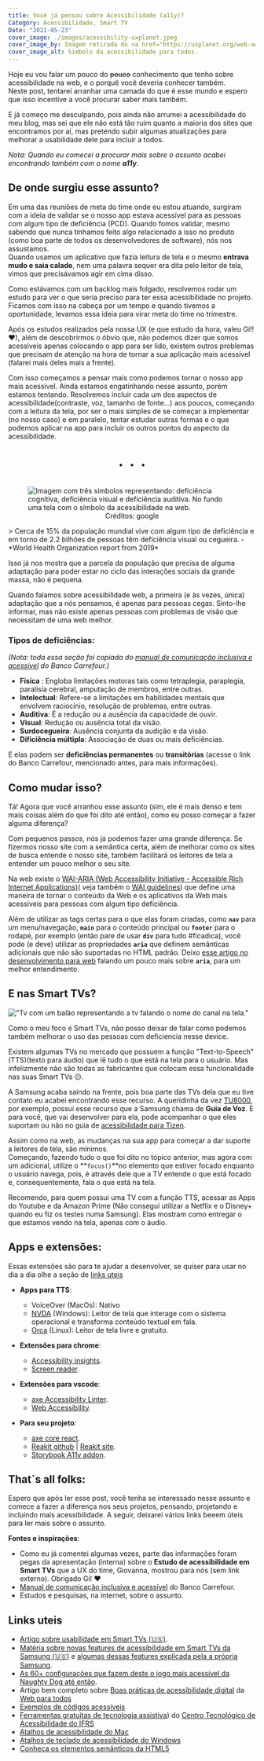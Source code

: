 ```yaml
---
title: Você já pensou sobre Acessibilidade (a11y)?
Category: Acessibilidade, Smart TV
Date: "2021-05-23"
cover_image: ./images/acessibility-uxplanet.jpeg
cover_image_by: Imagem retirada do <a href="https://uxplanet.org/web-accessibility-explained-c2408636eee0" alt="Simbolo da acessibilidade para todos.">UX Planet</a>
cover_image_alt: Simbolo da acessibilidade para todos.
---
```


Hoje eu vou falar um pouco do <strike>pouco</strike> conhecimento que tenho sobre acessibilidade na web, e o porquê você deveria conhecer também.<br/>
Neste post, tentarei arranhar uma camada do que é esse mundo e espero que isso incentive a você procurar saber mais também.
<!-- PELICAN_END_SUMMARY -->

E já começo me desculpando, pois ainda não arrumei a acessibilidade do meu blog, mas sei que ele não está tão ruim quanto a maioria dos sites que encontramos por ai, mas pretendo subir algumas atualizações para melhorar a usabilidade dele para incluir a todos.

*Nota: Quando eu comecei a procurar mais sobre o assunto acabei encontrando também com o nome __a11y__*.

## De onde surgiu esse assunto?

Em uma das reuniões de meta do time onde eu estou atuando, surgiram com a ideia de validar se o nosso app estava acessível para as pessoas com algum tipo de deficiência (PCD). Quando fomos validar, mesmo sabendo que nunca tínhamos feito algo relacionado a isso no produto (como boa parte de todos os desenvolvedores de software), nós nos assustamos. <br/>
Quando usamos um aplicativo que fazia leitura de tela e o mesmo **entrava mudo e saia calado**, nem uma palavra sequer era dita pelo leitor de tela, vimos que precisávamos agir em cima disso.

Como estávamos com um backlog mais folgado, resolvemos rodar um estudo para ver o que seria preciso para ter essa acessibilidade no projeto. Ficamos com isso na cabeça por um tempo e quando tivemos a oportunidade, levamos essa ideia para virar meta do time no trimestre.

Após os estudos realizados pela nossa UX (e que estudo da hora, valeu Gi!! ❤), além de descobrirmos o óbvio que, não podemos dizer que somos acessíveis apenas colocando o app para ser lido, existem outros problemas que precisam de atenção na hora de tornar a sua aplicação mais acessível (falarei mais deles mais a frente).

Com isso começamos a pensar mais como podemos tornar o nosso app mais acessível. Ainda estamos engatinhando nesse assunto, porém estamos tentando. Resolvemos incluir cada um dos aspectos de acessibilidade(contraste, voz, tamanho de fonte...) aos poucos, começando com a leitura da tela, por ser o mais simples de se começar a implementar (no nosso caso) e em paralelo, tentar estudar outras formas e o que podemos aplicar na app para incluir os outros pontos do aspecto da acessibilidade.

<center style="font-size: 40px">. . .</center><br/>

<figure>
    <img src="./images/voce-ja-pensou-sobre-acessibilidade-a11y/606090-637491159569845272-16x9.jpg" alt="Imagem com três simbolos representando: deficiência cognitiva, deficiência visual e deficiência auditiva. No fundo uma tela com o símbolo da acessibilidade na web.">
    <center><figcaption>Créditos: google</figcaption></center>
</figure>
> Cerca de 15% da população mundial vive com algum tipo de deficiência e em torno de 2.2 bilhões de pessoas têm deficiência visual ou cegueira. - *World Health Organization report from 2019*

Isso já nos mostra que a parcela da população que precisa de alguma adaptação para poder estar no ciclo das interações sociais da grande massa, não é pequena.

Quando falamos sobre acessibilidade web, a primeira (e às vezes, única) adaptação que a nós pensamos, é apenas para pessoas cegas. Sinto-lhe informar, mas não existe apenas pessoas com problemas  de visão que necessitam de uma web melhor.

### Tipos de deficiências:

_(Nota: toda essa seção foi copiada do [manual de comunicação inclusiva e acessível](https://zeroheight.com/5719ee47f/p/914194-tipos-de-deficincias) do Banco Carrefour.)_

- **Física** : Engloba limitações motoras tais como tetraplegia, paraplegia, paralisia cerebral, amputação de membros, entre outras.
- **Intelectual**: Refere-se a limitações em habilidades mentais que envolvem raciocínio, resolução de problemas, entre outras.
- **Auditiva**: É a redução ou a ausência da capacidade de ouvir.
- **Visual**: Redução ou ausência total da visão.
- **Surdocegueira**: Ausência conjunta da audição e da visão.
- **Dificiência múltipla**: Associação de duas ou mais deficiências.

E elas podem ser **deficiências permanentes** ou **transitórias** (acesse o link do Banco Carrefour, mencionado antes, para mais informações).

## Como mudar isso?

Tá! Agora que você arranhou esse assunto (sim, ele é mais denso e tem mais coisas além do que foi dito até então), como eu posso começar a fazer alguma diferença?

Com pequenos passos, nós já podemos fazer uma grande diferença. Se fizermos nosso site com a semântica certa, além de melhorar como os sites de busca entende o nosso site, também facilitará os leitores de tela a entender um pouco melhor o seu site.

Na web existe o [WAI-ARIA (Web Accessibility Initiative - Accessible Rich Internet Applications)](https://www.w3.org/TR/wai-aria-1.1/)( veja também o [WAI guidelines](https://www.w3.org/WAI/standards-guidelines/aria/)) que define uma maneira de tornar o conteúdo da Web e os aplicativos da Web mais acessíveis para pessoas com algum tipo deficiência.

Além de utilizar as tags certas para o que elas foram criadas, como **`nav`** para um menu/navegação, **`main`** para o conteúdo principal ou **`footer`** para o rodapé, por exemplo (então pare de usar **`div`** para tudo #ficadica), você pode (e deve) utilizar as propriedades **`aria`** que definem semânticas adicionais que não são suportadas no HTML padrão. Deixo [esse artigo no desenvolvimento para web](https://desenvolvimentoparaweb.com/miscelanea/aria-acessibilidade-web-a11y/) falando um pouco mais sobre **`aria`**, para um melhor entendimento.

## E nas Smart TVs?

!["Tv com um balão representando a tv falando o nome do canal na tela."](./images/voce-ja-pensou-sobre-acessibilidade-a11y/tv_voice_guide-v1.png '<a href="https://www.samsung.com/br/accessibility/tv/">Samsung</a>')

<!-- figure>
    <center>
        <img src="./images/voce-ja-pensou-sobre-acessibilidade-a11y/tv_voice_guide-v1.png" alt="Tv com um balão representando a tv falando o nome do canal na tela."><br/>
        <figcaption>Créditos: <a href="https://www.samsung.com/br/accessibility/tv/">Samsung</a> </figcaption>
    </center>
</figure-->

Como o meu foco é Smart TVs, não posso deixar de falar como podemos também melhorar o uso das pessoas com deficiencia nesse device.

Existem algumas TVs no mercado que possuem a função "Text-to-Speech" (TTS)(texto para áudio) que lê tudo o que está na tela para o usuário. Mas infelizmente não são todas as fabricantes que colocam essa funcionalidade nas suas Smart TVs &#x1F615;.

A Samsung acaba saindo na frente, pois boa parte das TVs dela que eu tive contato eu acabei encontrando esse recurso. A queridinha da vez [TU8000](https://www.samsung.com/br/tvs/uhd-4k-tv/tu8000-50-inch-crystal-uhd-smart-tv-un50tu8000gxzd/), por exemplo, possui esse recurso que a Samsung chama de **Guia de Voz**. E para você, que vai desenvolver para ela, pode acompanhar o que eles suportam ou não no guia de [acessibilidade para Tizen](https://developer.samsung.com/smarttv/develop/guides/fundamentals/text-to-speech.html).

Assim como na web, as mudanças na sua app para começar a dar suporte a leitores de tela, são mínimos.<br/>
Começando, fazendo tudo o que foi dito no tópico anterior, mas agora com um adicional, utilize o **`focus()`**no elemento que estiver focado enquanto o usuário navega, pois, é através dele que a TV entende o que está focado e, consequentemente, fala o que está na tela.

Recomendo, para quem possui uma TV com a função TTS, acessar as Apps do Youtube e da Amazon Prime (Não consegui utilizar a Netflix e o Disney+ quando eu fiz os testes numa Samsung). Elas mostram como entregar o que estamos vendo na tela, apenas com o áudio.

## Apps e extensões:

Essas extensões são para te ajudar a desenvolver, se quiser para usar no dia a dia olhe a seção de [links uteis](#links-uteis)

- **Apps para TTS**:
    - VoiceOver (MacOs): Nativo
    - [NVDA](https://www.nvaccess.org/) (Windows): Leitor de tela que interage com o sistema operacional e transforma conteúdo textual em fala.
    - [Orca](https://help.gnome.org/users/orca/stable/introduction.html.pt_BR) (Linux): Leitor de tela livre e gratuito.

- **Extensões para chrome**:
    - [Accessibility insights](https://chrome.google.com/webstore/detail/accessibility-insights-fo/pbjjkligggfmakdaogkfomddhfmpjeni).
    - [Screen reader](https://chrome.google.com/webstore/detail/screen-reader/kgejglhpjiefppelpmljglcjbhoiplfn/related).

- **Extensões para vscode**:
    - [axe Accessibility Linter](https://marketplace.visualstudio.com/items?itemName=deque-systems.vscode-axe-linter).
    - [Web Accessibility](https://marketplace.visualstudio.com/items?itemName=MaxvanderSchee.web-accessibility).

- **Para seu projeto**:
    - [axe core react](https://github.com/dequelabs/axe-core-npm/blob/develop/packages/react/README.md).
    - [Reakit github](https://github.com/reakit/reakit) | [Reakit site](https://reakit.io/).
    - [Storybook A11y addon](https://storybook.js.org/addons/@storybook/addon-a11y/).



## That`s all folks:
Espero que após ler esse post, você tenha se interessado nesse assunto e comece a fazer a diferença nos seus projetos, pensando, projetando e incluindo mais acessibilidade. A seguir, deixarei vários links beeem úteis para ler mais sobre o assunto.

**Fontes e inspirações**:

- Como eu já comentei algumas vezes, parte das informações foram pegas da apresentação (interna) sobre o **Estudo de acessibilidade em Smart TVs** que a UX do time, Giovanna, mostrou para nós (sem link externo). Obrigado Gi! ❤
- [Manual de comunicação inclusiva e acessível](https://zeroheight.com/5719ee47f/p/914194-tipos-de-deficincias) do Banco Carrefour.
- Estudos e pesquisas, na internet, sobre o assunto.


## Links uteis

- [Artigo sobre usabilidade em Smart TVs (🇺🇸)](https://www.nngroup.com/articles/smart-tv-usability/).
- [Matéria sobre novas features de acessibilidade em Smart TVs da Samsung (🇺🇸)](https://www.cnet.com/news/samsung-makes-its-2021-tvs-more-accessible-for-people-with-vision-or-hearing-disabilities/) e [algumas dessas features explicada pela a própria Samsung](https://www.samsung.com/br/accessibility/tv/).
- [As 60+ configurações que fazem deste o jogo mais acessível da Naughty Dog até então](https://blog.br.playstation.com/2020/06/09/the-last-of-us-part-ii-opcoes-de-acessibilidade-detalhadas/).
- Artigo bem completo sobre [Boas práticas de acessibilidade digital](https://mwpt.com.br/acessibilidade-digital/boas-praticas/) da [Web para todos](https://mwpt.com.br/)
- [Exemplos de códigos acessíveis](https://mwpt.com.br/codigos-acessiveis/)
- [Ferramentas gratuitas de tecnologia assistiva](https://cta.ifrs.edu.br/tecnologia-assistiva/ferramentas-gratuitas-de-ta/)) do [Centro Tecnológico de Acessibilidade do IFRS ](https://cta.ifrs.edu.br/)
- [Atalhos de acessibilidade do Mac](https://support.apple.com/pt-br/HT204434)
- [Atalhos de teclado de acessibilidade do Windows](https://support.microsoft.com/pt-br/windows/atalhos-de-teclado-de-acessibilidade-do-windows-021bcb62-45c8-e4ef-1e4f-41b8c1fc87fd)
- [Conheça os elementos semânticos da HTML5](https://www.devmedia.com.br/html-semantico-conheca-os-elementos-semanticos-da-html5/38065)
